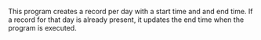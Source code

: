 This program creates a record per day with a start time and and end time. If a record for that day is already present, it updates the end time when the program is executed.